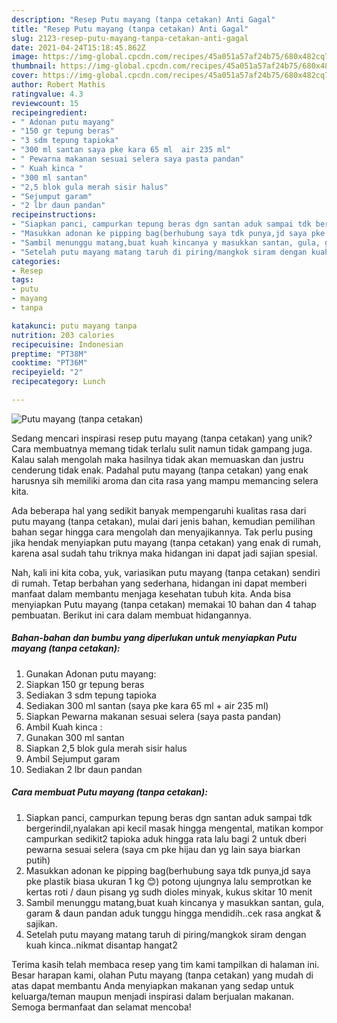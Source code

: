 ```yaml
---
description: "Resep Putu mayang (tanpa cetakan) Anti Gagal"
title: "Resep Putu mayang (tanpa cetakan) Anti Gagal"
slug: 2123-resep-putu-mayang-tanpa-cetakan-anti-gagal
date: 2021-04-24T15:18:45.862Z
image: https://img-global.cpcdn.com/recipes/45a051a57af24b75/680x482cq70/putu-mayang-tanpa-cetakan-foto-resep-utama.jpg
thumbnail: https://img-global.cpcdn.com/recipes/45a051a57af24b75/680x482cq70/putu-mayang-tanpa-cetakan-foto-resep-utama.jpg
cover: https://img-global.cpcdn.com/recipes/45a051a57af24b75/680x482cq70/putu-mayang-tanpa-cetakan-foto-resep-utama.jpg
author: Robert Mathis
ratingvalue: 4.3
reviewcount: 15
recipeingredient:
- " Adonan putu mayang"
- "150 gr tepung beras"
- "3 sdm tepung tapioka"
- "300 ml santan saya pke kara 65 ml  air 235 ml"
- " Pewarna makanan sesuai selera saya pasta pandan"
- " Kuah kinca "
- "300 ml santan"
- "2,5 blok gula merah sisir halus"
- "Sejumput garam"
- "2 lbr daun pandan"
recipeinstructions:
- "Siapkan panci, campurkan tepung beras dgn santan aduk sampai tdk bergerindil,nyalakan api kecil masak hingga mengental, matikan kompor campurkan sedikit2 tapioka aduk hingga rata lalu bagi 2 untuk dberi pewarna sesuai selera (saya cm pke hijau dan yg lain saya biarkan putih)"
- "Masukkan adonan ke pipping bag(berhubung saya tdk punya,jd saya pke plastik biasa ukuran 1 kg 😊) potong ujungnya lalu semprotkan ke kertas roti / daun pisang yg sudh dioles minyak, kukus skitar 10 menit"
- "Sambil menunggu matang,buat kuah kincanya y masukkan santan, gula, garam &amp; daun pandan aduk tunggu hingga mendidih..cek rasa angkat &amp; sajikan."
- "Setelah putu mayang matang taruh di piring/mangkok siram dengan kuah kinca..nikmat disantap hangat2"
categories:
- Resep
tags:
- putu
- mayang
- tanpa

katakunci: putu mayang tanpa 
nutrition: 203 calories
recipecuisine: Indonesian
preptime: "PT38M"
cooktime: "PT36M"
recipeyield: "2"
recipecategory: Lunch

---
```



![Putu mayang (tanpa cetakan)](https://img-global.cpcdn.com/recipes/45a051a57af24b75/680x482cq70/putu-mayang-tanpa-cetakan-foto-resep-utama.jpg)

Sedang mencari inspirasi resep putu mayang (tanpa cetakan) yang unik? Cara membuatnya memang tidak terlalu sulit namun tidak gampang juga. Kalau salah mengolah maka hasilnya tidak akan memuaskan dan justru cenderung tidak enak. Padahal putu mayang (tanpa cetakan) yang enak harusnya sih memiliki aroma dan cita rasa yang mampu memancing selera kita.



Ada beberapa hal yang sedikit banyak mempengaruhi kualitas rasa dari putu mayang (tanpa cetakan), mulai dari jenis bahan, kemudian pemilihan bahan segar hingga cara mengolah dan menyajikannya. Tak perlu pusing jika hendak menyiapkan putu mayang (tanpa cetakan) yang enak di rumah, karena asal sudah tahu triknya maka hidangan ini dapat jadi sajian spesial.


Nah, kali ini kita coba, yuk, variasikan putu mayang (tanpa cetakan) sendiri di rumah. Tetap berbahan yang sederhana, hidangan ini dapat memberi manfaat dalam membantu menjaga kesehatan tubuh kita. Anda bisa menyiapkan Putu mayang (tanpa cetakan) memakai 10 bahan dan 4 tahap pembuatan. Berikut ini cara dalam membuat hidangannya.

<!--inarticleads1-->

##### Bahan-bahan dan bumbu yang diperlukan untuk menyiapkan Putu mayang (tanpa cetakan):

1. Gunakan  Adonan putu mayang:
1. Siapkan 150 gr tepung beras
1. Sediakan 3 sdm tepung tapioka
1. Sediakan 300 ml santan (saya pke kara 65 ml + air 235 ml)
1. Siapkan  Pewarna makanan sesuai selera (saya pasta pandan)
1. Ambil  Kuah kinca :
1. Gunakan 300 ml santan
1. Siapkan 2,5 blok gula merah sisir halus
1. Ambil Sejumput garam
1. Sediakan 2 lbr daun pandan




<!--inarticleads2-->

##### Cara membuat Putu mayang (tanpa cetakan):

1. Siapkan panci, campurkan tepung beras dgn santan aduk sampai tdk bergerindil,nyalakan api kecil masak hingga mengental, matikan kompor campurkan sedikit2 tapioka aduk hingga rata lalu bagi 2 untuk dberi pewarna sesuai selera (saya cm pke hijau dan yg lain saya biarkan putih)
1. Masukkan adonan ke pipping bag(berhubung saya tdk punya,jd saya pke plastik biasa ukuran 1 kg 😊) potong ujungnya lalu semprotkan ke kertas roti / daun pisang yg sudh dioles minyak, kukus skitar 10 menit
1. Sambil menunggu matang,buat kuah kincanya y masukkan santan, gula, garam &amp; daun pandan aduk tunggu hingga mendidih..cek rasa angkat &amp; sajikan.
1. Setelah putu mayang matang taruh di piring/mangkok siram dengan kuah kinca..nikmat disantap hangat2




Terima kasih telah membaca resep yang tim kami tampilkan di halaman ini. Besar harapan kami, olahan Putu mayang (tanpa cetakan) yang mudah di atas dapat membantu Anda menyiapkan makanan yang sedap untuk keluarga/teman maupun menjadi inspirasi dalam berjualan makanan. Semoga bermanfaat dan selamat mencoba!
